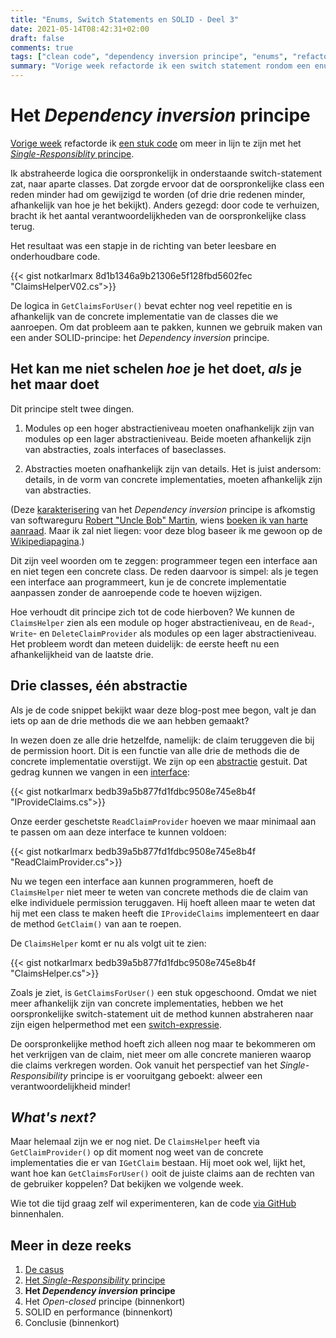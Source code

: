 ```yaml
---
title: "Enums, Switch Statements en SOLID - Deel 3"
date: 2021-05-14T08:42:31+02:00
draft: false
comments: true
tags: ["clean code", "dependency inversion principe", "enums", "refactoren", "single-responsibility principe", "SOLID", "switch statements"]
summary: "Vorige week refactorde ik een switch statement rondom een enum aan de hand van het *Single-Responsibility* principe. Deze week zetten we onze refactorslag voort aan de hand van de D in SOLID: het *Dependency inversion* principe. Tijd om de interfaces van stal te halen!"
---
```


# Het *Dependency inversion* principe


[Vorige week](/blog/21-05-07-enums-switch-statements-en-solid-2) refactorde ik [een stuk code](https://github.com/notkarlmarx/RefactorExercises/blob/master/RefactorExercises/EnumSwitch/Refactored/V01/ClaimsHelper.cs) om meer in lijn te zijn met het [*Single-Responsiblity* principe](https://en.wikipedia.org/wiki/Single-responsibility_principle). 


Ik abstraheerde logica die oorspronkelijk in onderstaande switch-statement zat, naar aparte classes. Dat zorgde ervoor dat de oorspronkelijke class een reden minder had om gewijzigd te worden (of drie drie redenen minder, afhankelijk van hoe je het bekijkt). Anders gezegd: door code te verhuizen, bracht ik het aantal verantwoordelijkheden van de oorspronkelijke class terug. 


Het resultaat was een stapje in de richting van beter leesbare en onderhoudbare code.


{{< gist notkarlmarx 8d1b1346a9b21306e5f128fbd5602fec "ClaimsHelperV02.cs">}}


De logica in `GetClaimsForUser()` bevat echter nog veel repetitie en is afhankelijk van de concrete implementatie van de classes die we aanroepen. Om dat probleem aan te pakken, kunnen we gebruik maken van een ander SOLID-principe: het *Dependency inversion* principe.


## Het kan me niet schelen *hoe* je het doet, *als* je het maar doet


Dit principe stelt twee dingen. 


1. Modules op een hoger abstractieniveau moeten onafhankelijk zijn van modules op een lager abstractieniveau. Beide moeten afhankelijk zijn van abstracties, zoals interfaces of baseclasses. 

2. Abstracties moeten onafhankelijk zijn van details. Het is juist andersom: details, in de vorm van concrete implementaties, moeten afhankelijk zijn van abstracties.


(Deze [karakterisering](https://linux.ime.usp.br/~joaomm/mac499/arquivos/referencias/oodmetrics.pdf) van het *Dependency inversion* principe is afkomstig van softwareguru [Robert "Uncle Bob" Martin](http://cleancoder.com/products), wiens [boeken ik van harte aanraad](/blog/21-05-03-de-beste-boeken-over-software-ontwikkeling-die-ik-in-2020-las). Maar ik zal niet liegen: voor deze blog baseer ik me gewoon op de [Wikipediapagina](https://en.wikipedia.org/wiki/Dependency_inversion_principle).)


Dit zijn veel woorden om te zeggen: programmeer tegen een interface aan en niet tegen een concrete class. De reden daarvoor is simpel: als je tegen een interface aan programmeert, kun je de concrete implementatie aanpassen zonder de aanroepende code te hoeven wijzigen.


Hoe verhoudt dit principe zich tot de code hierboven? We kunnen de `ClaimsHelper` zien als een module op hoger abstractieniveau, en de `Read`-, `Write`- en `DeleteClaimProvider` als modules op een lager abstractieniveau. Het probleem wordt dan meteen duidelijk: de eerste heeft nu een afhankelijkheid van de laatste drie.


## Drie classes, één abstractie


Als je de code snippet bekijkt waar deze blog-post mee begon, valt je dan iets op aan de drie methods die we aan hebben gemaakt? 


In wezen doen ze alle drie hetzelfde, namelijk: de claim teruggeven die bij de permission hoort. Dit is een functie van alle drie de methods die de concrete implementatie overstijgt. We zijn op een [abstractie](https://en.wikipedia.org/wiki/Abstraction_(computer_science)) gestuit. Dat gedrag kunnen we vangen in een [interface](https://docs.microsoft.com/en-us/dotnet/csharp/language-reference/keywords/interface):


{{< gist notkarlmarx bedb39a5b877fd1fdbc9508e745e8b4f "IProvideClaims.cs">}}


Onze eerder geschetste `ReadClaimProvider` hoeven we maar minimaal aan te passen om aan deze interface te kunnen voldoen:


{{< gist notkarlmarx bedb39a5b877fd1fdbc9508e745e8b4f "ReadClaimProvider.cs">}}


Nu we tegen een interface aan kunnen programmeren, hoeft de `ClaimsHelper` niet meer te weten van concrete methods die de claim van elke individuele permission teruggaven. Hij hoeft alleen maar te weten dat hij met een class te maken heeft die `IProvideClaims` implementeert en daar de method `GetClaim()` van aan te roepen.


De `ClaimsHelper` komt er nu als volgt uit te zien:


{{< gist notkarlmarx bedb39a5b877fd1fdbc9508e745e8b4f "ClaimsHelper.cs">}}


Zoals je ziet, is `GetClaimsForUser()` een stuk opgeschoond. Omdat we niet meer afhankelijk zijn van concrete implementaties, hebben we het oorspronkelijke switch-statement uit de method kunnen abstraheren naar zijn eigen helpermethod met een [switch-expressie](https://docs.microsoft.com/en-us/dotnet/csharp/language-reference/operators/switch-expression). 


De oorspronkelijke method hoeft zich alleen nog maar te bekommeren om het verkrijgen van de claim, niet meer om alle concrete manieren waarop die claims verkregen worden. Ook vanuit het perspectief van het *Single-Responsibility* principe is er vooruitgang geboekt: alweer een verantwoordelijkheid minder!


## *What's next?*


Maar helemaal zijn we er nog niet. De `ClaimsHelper` heeft via `GetClaimProvider()` op dit moment nog weet van de concrete implementaties die er van `IGetClaim` bestaan. Hij moet ook wel, lijkt het, want hoe kan `GetClaimsForUser()` ooit de juiste claims aan de rechten van de gebruiker koppelen? Dat bekijken we volgende week. 


Wie tot die tijd graag zelf wil experimenteren, kan de code [via GitHub](https://github.com/notkarlmarx/RefactorExercises/blob/master/RefactorExercises/EnumSwitch/Refactored/V02/ClaimsHelper.cs) binnenhalen.


## Meer in deze reeks

1. [De casus](/blog/21-04-30-enums-switch-statements-en-solid-1)
2. [Het *Single-Responsibility* principe](/blog/21-05-07-enums-switch-statements-en-solid-2)
3. **Het *Dependency inversion* principe**
4. Het *Open-closed* principe (binnenkort)
5. SOLID en performance (binnenkort)
6. Conclusie (binnenkort)
